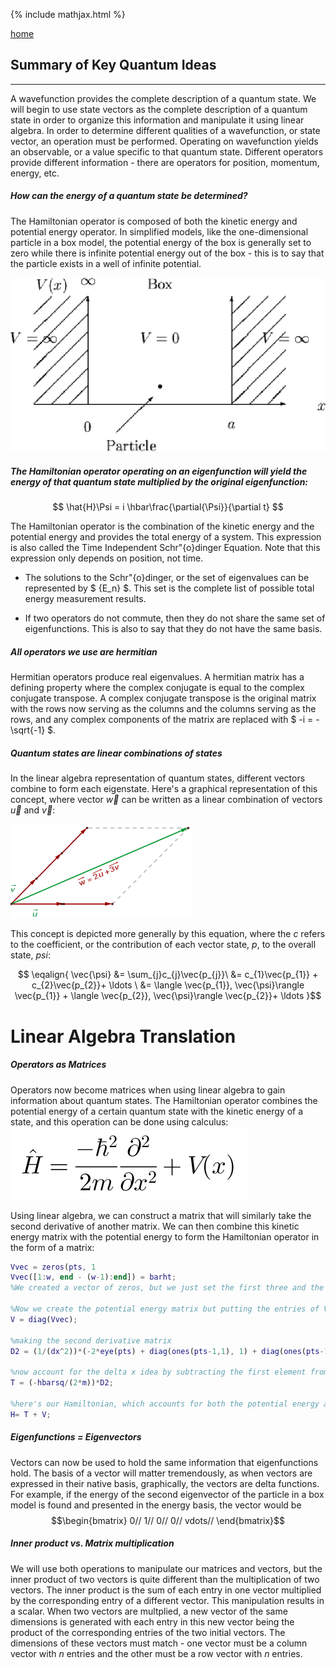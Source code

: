 {% include mathjax.html %}

[home](/README.md)

## Summary of Key Quantum Ideas
-----
A wavefunction provides the complete description of a quantum state. We will begin to use state vectors as the complete description of a quantum state in order to organize this information and manipulate it using linear algebra. In order to determine different qualities of a wavefunction, or state vector, an operation must be performed. Operating on wavefunction yields an observable, or a value specific to that quantum state. Different operators provide different information - there are operators for position, momentum, energy, etc. 


##### How can the energy of a quantum state be determined?
The Hamiltonian operator is composed of both the kinetic energy and potential energy operator. In simplified models, like the one-dimensional particle in a box model, the potential energy of the box is generally set to zero while there is infinite potential energy out of the box - this is to say that the particle exists in a well of infinite potential. 

![Particle in a Box Model](/img53.png)

##### The Hamiltonian operator operating on an eigenfunction will yield the energy of that quantum state multiplied by the original eigenfunction:

$$
\hat{H}\Psi = i \hbar\frac{\partial{\Psi}}{\partial t}
$$

The Hamiltonian operator is the combination of the kinetic energy and the potential energy and provides the total energy of a system. 
This expression is also called the Time Independent Schr"{o}dinger Equation. Note that this expression only depends on position, not time. 

- The solutions to the Schr"{o}dinger, or the set of eigenvalues can be represented by $ {E_n} $. This set is the complete list of possible total energy measurement results. 

- If two operators do not commute, then they do not share the same set of eigenfunctions. This is also to say that they do not have the same basis.


##### All operators we use are hermitian
Hermitian operators produce real eigenvalues. A hermitian matrix has a defining property where the complex conjugate is equal to the complex conjugate transpose. A complex conjugate transpose is the original matrix with the rows now serving as the columns and the columns serving as the rows, and any complex components of the matrix are replaced with $ -i = -\sqrt{-1} $. 

##### Quantum states are linear combinations of states
In the linear algebra representation of quantum states, different vectors combine to form each eigenstate. Here's a graphical representation of this concept, where vector $\vec{w}$ can be written as a linear combination of vectors $\vec{u}$ and $\vec{v}$:

![Combination](/34.gif)

This concept is depicted more generally by this equation, where the ${c}$ refers to the coefficient, or the contribution of each vector state, ${p}$, to the overall state, ${psi}$: 

$$ \eqalign{ \vec{\psi} &= \sum_{j}c_{j}\vec{p_{j}}\ &= c_{1}\vec{p_{1}} + c_{2}\vec{p_{2}}+ \ldots \ &= \langle \vec{p_{1}}, \vec{\psi}\rangle \vec{p_{1}} + \langle \vec{p_{2}}, \vec{\psi}\rangle \vec{p_{2}}+ \ldots }$$

# Linear Algebra Translation

##### Operators as Matrices
Operators now become matrices when using linear algebra to gain information about quantum states. The Hamiltonian operator combines the potential energy of a certain quantum state with the kinetic energy of a state, and this operation can be done using calculus: 
![h](/h.png)

Using linear algebra, we can construct a matrix that will similarly take the second derivative of another matrix. We can then combine this kinetic energy matrix with the potential energy to form the Hamiltonian operator in the form of a matrix: 
```Matlab
Vvec = zeros(pts, 1
Vvec([1:w, end - (w-1):end]) = barht;
%We created a vector of zeros, but we just set the first three and the last three entries (because w=3) equal to some barht (large number, using 1e6) to model the infinite potential well

%Now we create the potential energy matrix but putting the entries of Vvec in a diagonal matrix
V = diag(Vvec);

%making the second derivative matrix
D2 = (1/(dx^2))*(-2*eye(pts) + diag(ones(pts-1,1), 1) + diag(ones(pts-1,1),-1));

%now account for the delta x idea by subtracting the first element from the second element because they will be evenly spaced, and multiply the matrix by the constants 
T = (-hbarsq/(2*m))*D2;

%here's our Hamiltonian, which accounts for both the potential energy and kinetic energy
H= T + V;
```

##### Eigenfunctions = Eigenvectors
Vectors can now be used to hold the same information that eigenfunctions hold. The basis of a vector will matter tremendously, as when vectors are expressed in their native basis, graphically, the vectors are delta functions. For example, if the energy of the second eigenvector of the particle in a box model is found and presented in the energy basis, the vector would be 
$$\begin{bmatrix}
0//
1//
0//
0//
vdots//
\end{bmatrix}$$

##### Inner product vs. Matrix multiplication
We will use both operations to manipulate our matrices and vectors, but the inner product of two vectors is quite different than the multiplication of two vectors. The inner product is the sum of each entry in one vector multiplied by the corresponding entry of a different vector. This manipulation results in a scalar. When two vectors are multplied, a new vector of the same dimensions is generated with each entry in this new vector being the product of the corresponding entries of the two initial vectors. The dimensions of these vectors must match - one vector must be a column vector with ${n}$ entries and the other must be a row vector with ${n}$ entries. 


